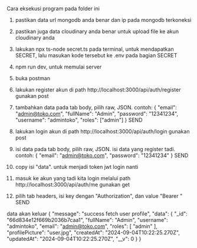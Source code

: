 Cara eksekusi program pada folder ini

1. pastikan data url mongodb anda benar dan ip pada mongodb terkoneksi
2. pastikan juga data cloudinary anda benar untuk upload file ke akun cloudinary anda
3. lakukan npx ts-node secret.ts pada terminal, untuk mendapatkan SECRET, lalu masukan kode tersebut ke .env pada bagian SECRET

4. npm run dev, untuk memulai server
5. buka postman

6. lakukan register akun di path http://localhost:3000/api/auth/register gunakan post
7. tambahkan data pada tab body, pilih raw, JSON. contoh:
{
  "email": "admin@toko.com",
  "fullName": "Admin",
  "password": "12341234",
  "username": "admintoko",
  "roles": ["admin"]
}
SEND

8. lakukan login akun di path http://localhost:3000/api/auth/login gunakan post
9. isi data pada tab body, pilih raw, JSON. isi data yang register tadi. contoh:
{
  "email": "admin@toko.com",
  "password": "12341234"
}
SEND
10. copy isi "data". untuk menjadi token jwt login nanti

11. masuk ke akun yang tadi kita login melalui path http://localhost:3000/api/auth/me gunakan get
12. pilih tab headers, isi key dengan "Authorization", dan value "Bearer <paste token login yang tadi>"
SEND

data akan keluar
{
    "message": "success fetch user profile",
    "data": {
        "_id": "66d834e12f669b2036b7caa1",
        "fullName": "Admin",
        "username": "admintoko",
        "email": "admin@toko.com",
        "roles": [
            "admin"
        ],
        "profilePicture": "user.jpg",
        "createdAt": "2024-09-04T10:22:25.270Z",
        "updatedAt": "2024-09-04T10:22:25.270Z",
        "__v": 0
    }
}